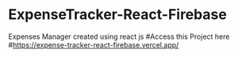 # ExpenseTracker-React-Firebase
Expenses Manager created using react js
#Access this Project here
#https://expense-tracker-react-firebase.vercel.app/
